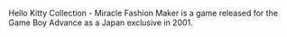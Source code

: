 Hello Kitty Collection - Miracle Fashion Maker is a game released for the Game Boy Advance as a Japan exclusive in 2001.
